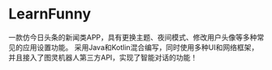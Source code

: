 # LearnFunny
一款仿今日头条的新闻类APP，具有更换主题、夜间模式、修改用户头像等多种常见的应用设置功能。
采用Java和Kotlin混合编写，同时使用多种UI和网络框架，并且接入了图灵机器人第三方API，实现了智能对话的功能！
